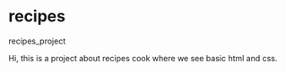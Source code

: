 # recipes
recipes_project

Hi, this is a project about recipes cook where we see basic html and css.
